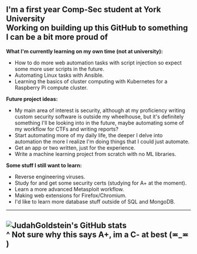 
I'm a first year Comp-Sec student at York University  
Working on building up this GitHub to something I can be a bit more proud of
---
**What I'm currently learning on my own time (not at university):**
- How to do more web automation tasks with script injection so expect some more user scripts in the future.
- Automating Linux tasks with Ansible.
- Learning the basics of cluster computing with Kubernetes for a Raspberry Pi compute cluster.
 
**Future project ideas:**
- My main area of interest is security, although at my proficiency  writing custom security software is outside my wheelhouse, but it's definitely something I'll be looking into in the future, maybe automating some of my workflow for CTFs and writing reports?
- Start automating more of my daily life, the deeper I delve into automation the more I realize I'm doing things that I could just automate.
- Get an app or two written, just for the experience.
- Write a machine learning project from scratch with no ML libraries.

**Some stuff I still want to learn:**
 - Reverse engineering viruses.
 - Study for and get some security certs (studying for A+ at the moment).
 - Learn a more advanced Metasploit workflow.
 - Making web extensions for Firefox/Chromium.
 - I'd like to learn more database stuff outside of SQL and MongoDB.
---
![JudahGoldstein's GitHub stats](https://github-readme-stats.vercel.app/api?username=JudahGoldstein&show_icons=true&theme=dark)   
^ Not sure why this says A+, im a C- at best (≖_≖ )
---
